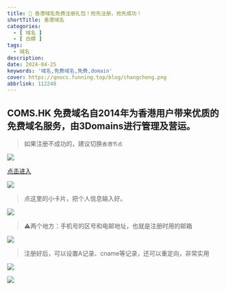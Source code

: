 ```yaml
---
title: 🎁 香港域名免费注册礼包！抢先注册，抢先成功！
shortTitle: 香港域名
categories:
  - [ 域名 ]
  - [ 白嫖 ]
tags:
  - 域名
description:
date: 2024-04-25
keywords: '域名,免费域名,免费,domain'
cover: https://qnocs.funning.top/blog/changcheng.png
abbrlink: 112248
---
```


## COMS.HK 免费域名自2014年为香港用户带来优质的免费域名服务，由3Domains进行管理及营运。

> 如果注册不成功的，建议切换`香港节点`

![](http://qnocs.funning.top/blog/domain/hk-domain01.png)

[点击进入](http://www.coms.hk/cn/)

![](http://qnocs.funning.top/blog/domain/hk-domain02.png)

> 点这里的小卡片，把个人信息输入好。

![](http://qnocs.funning.top/blog/domain/hk-domain03.png)

> ⚠️两个地方：手机号的区号和电邮地址，也就是注册时用的邮箱

![](http://qnocs.funning.top/blog/domain/hk-domain04.png)

> 注册好后，可以设置A记录、cname等记录，还可以重定向，非常实用

![](http://qnocs.funning.top/blog/domain/hk-domain05.png)

![](http://qnocs.funning.top/blog/domain/hk-domain06.png)